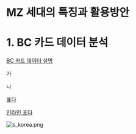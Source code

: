 # MZ 세대의 특징과 활용방안

# 1. BC 카드 데이터 분석

[BC 카드 데이터 설명](https://www.notion.so/4f729c8e622940d885d896906bddc81b)

가

나

[표다](https://www.notion.so/b8f4ee8aa24b477ba33949f61743f98d)

[인라인 표다](https://www.notion.so/61ee697d32f74ec997f44573bfbe9958)

![s_korea.png](MZ%20%E1%84%89%E1%85%A6%E1%84%83%E1%85%A2%E1%84%8B%E1%85%B4%20%E1%84%90%E1%85%B3%E1%86%A8%E1%84%8C%E1%85%B5%E1%86%BC%E1%84%80%E1%85%AA%20%E1%84%92%E1%85%AA%E1%86%AF%E1%84%8B%E1%85%AD%E1%86%BC%E1%84%87%E1%85%A1%E1%86%BC%E1%84%8B%E1%85%A1%E1%86%AB%20b0f855a8c65740fd95c7bc86b2cab5c6/s_korea.png)